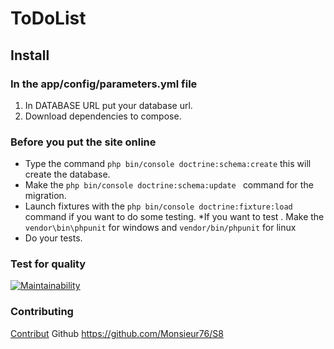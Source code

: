 ToDoList
========

## Install

### In the app/config/parameters.yml file
1. In DATABASE URL put your database url.
2. Download dependencies to compose.

### Before you put the site online
* Type the command `php bin/console doctrine:schema:create` this will create the database.
* Make the `php bin/console doctrine:schema:update ` command for the migration.
* Launch fixtures with the `php bin/console doctrine:fixture:load` command if you want to do some testing.
*If you want to test . Make the `vendor\bin\phpunit` for windows and 
`vendor/bin/phpunit` for linux
* Do your tests.

### Test for quality
[![Maintainability](https://api.codeclimate.com/v1/badges/b5d1516c3f762f72ec5f/maintainability)](https://codeclimate.com/github/Monsieur76/S8/maintainability)

### Contributing
[Contribut](https://github.com/Monsieur76/S8/blob/master/Contributing.md)
Github https://github.com/Monsieur76/S8
